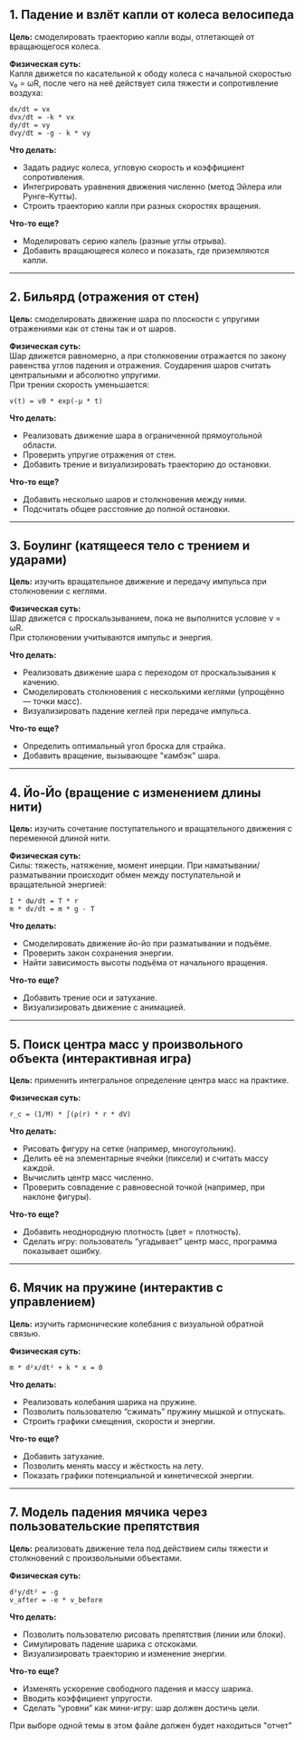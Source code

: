## 1. Падение и взлёт капли от колеса велосипеда
**Цель:** смоделировать траекторию капли воды, отлетающей от вращающегося колеса.

**Физическая суть:**  
Капля движется по касательной к ободу колеса с начальной скоростью v₀ = ωR, после чего на неё действует сила тяжести и сопротивление воздуха:
```
dx/dt = vx
dvx/dt = -k * vx
dy/dt = vy
dvy/dt = -g - k * vy
```

**Что делать:**
- Задать радиус колеса, угловую скорость и коэффициент сопротивления.  
- Интегрировать уравнения движения численно (метод Эйлера или Рунге–Кутты).  
- Строить траекторию капли при разных скоростях вращения.

**Что-то еще?**
- Моделировать серию капель (разные углы отрыва).  
- Добавить вращающееся колесо и показать, где приземляются капли.

---

## 2. Бильярд (отражения от стен)
**Цель:** смоделировать движение шара по плоскости с упругими отражениями как от стены так и от шаров.

**Физическая суть:**  
Шар движется равномерно, а при столкновении отражается по закону равенства углов падения и отражения. Соударения шаров считать центральными и абсолютно упругими.  
При трении скорость уменьшается:
```
v(t) = v0 * exp(-μ * t)
```

**Что делать:**
- Реализовать движение шара в ограниченной прямоугольной области.  
- Проверить упругие отражения от стен.  
- Добавить трение и визуализировать траекторию до остановки.

**Что-то еще?**
- Добавить несколько шаров и столкновения между ними.  
- Подсчитать общее расстояние до полной остановки.

---

## 3. Боулинг (катящееся тело с трением и ударами)
**Цель:** изучить вращательное движение и передачу импульса при столкновении с кеглями.

**Физическая суть:**  
Шар движется с проскальзыванием, пока не выполнится условие v = ωR.  
При столкновении учитываются импульс и энергия.

**Что делать:**
- Реализовать движение шара с переходом от проскальзывания к качению.  
- Смоделировать столкновения с несколькими кеглями (упрощённо — точки масс).  
- Визуализировать падение кеглей при передаче импульса.

**Что-то еще?**
- Определить оптимальный угол броска для страйка.  
- Добавить вращение, вызывающее "камбэк" шара.

---

## 4. Йо-Йо (вращение с изменением длины нити)
**Цель:** изучить сочетание поступательного и вращательного движения с переменной длиной нити.

**Физическая суть:**  
Силы: тяжесть, натяжение, момент инерции. При наматывании/разматывании происходит обмен между поступательной и вращательной энергией:
```
I * dω/dt = T * r
m * dv/dt = m * g - T
```

**Что делать:**
- Смоделировать движение йо-йо при разматывании и подъёме.  
- Проверить закон сохранения энергии.  
- Найти зависимость высоты подъёма от начального вращения.

**Что-то еще?**
- Добавить трение оси и затухание.  
- Визуализировать движение с анимацией.

---

## 5. Поиск центра масс у произвольного объекта (интерактивная игра)
**Цель:** применить интегральное определение центра масс на практике.

**Физическая суть:**
```
r_c = (1/M) * ∫(ρ(r) * r * dV)
```

**Что делать:**
- Рисовать фигуру на сетке (например, многоугольник).  
- Делить её на элементарные ячейки (пиксели) и считать массу каждой.  
- Вычислить центр масс численно.  
- Проверить совпадение с равновесной точкой (например, при наклоне фигуры).

**Что-то еще?**
- Добавить неоднородную плотность (цвет = плотность).  
- Сделать игру: пользователь “угадывает” центр масс, программа показывает ошибку.

---

## 6. Мячик на пружине (интерактив с управлением)
**Цель:** изучить гармонические колебания с визуальной обратной связью.

**Физическая суть:**
```
m * d²x/dt² + k * x = 0
```
**Что делать:**
- Реализовать колебания шарика на пружине.  
- Позволить пользователю “сжимать” пружину мышкой и отпускать.  
- Строить графики смещения, скорости и энергии.

**Что-то еще?**
- Добавить затухание.  
- Позволить менять массу и жёсткость на лету.  
- Показать графики потенциальной и кинетической энергии.

---

## 7. Модель падения мячика через пользовательские препятствия
**Цель:** реализовать движение тела под действием силы тяжести и столкновений с произвольными объектами.

**Физическая суть:**
```
d²y/dt² = -g
v_after = -e * v_before
```

**Что делать:**
- Позволить пользователю рисовать препятствия (линии или блоки).  
- Симулировать падение шарика с отскоками.  
- Визуализировать траекторию и изменение энергии.

**Что-то еще?**
- Изменять ускорение свободного падения и массу шарика.  
- Вводить коэффициент упругости.  
- Сделать “уровни” как мини-игру: шар должен достичь цели.



При выборе одной темы в этом файле должен будет находиться "отчет"
